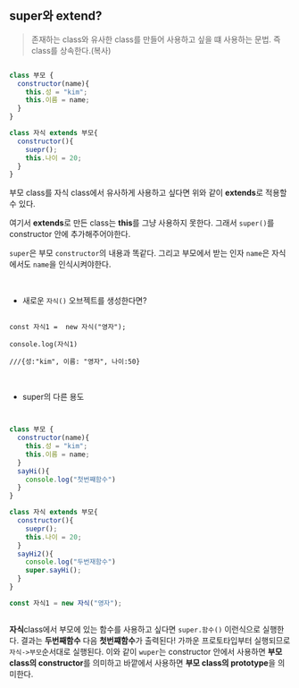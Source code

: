 ## super와 extend?
> 존재하는 class와 유사한 class를 만들어 사용하고 싶을 떄 사용하는 문법. 즉 class를 상속한다.(복사) 


```js

class 부모 {
  constructor(name){
    this.성 = "kim";
    this.이름 = name;
  }
}

class 자식 extends 부모{
  constructor(){
    suepr();
    this.나이 = 20;
  }
}
```

부모 class를 자식 class에서 유사하게 사용하고 싶다면 위와 같이 **extends**로 적용할 수 있다.  

여기서 **extends**로 만든 class는 **this**를 그냥 사용하지 못한다. 그래서 `super()`를 constructor 안에 추가해주어야한다.

`super`은 부모 `constructor`의 내용과 똑같다. 그리고 부모에서 받는 인자 `name`은 자식에서도 `name`을 인식시켜야한다. 

<br>



- 새로운 `자식()` 오브젝트를 생성한다면?


```

const 자식1 =  new 자식("영자"); 

console.log(자식1)

///{성:"kim", 이름: "영자", 나이:50}

```


<br>


- super의 다른 용도

```js 


class 부모 {
  constructor(name){
    this.성 = "kim";
    this.이름 = name;
  }
  sayHi(){
    console.log("첫번쨰함수")
  }
}

class 자식 extends 부모{
  constructor(){
    suepr();
    this.나이 = 20;
  }
  sayHi2(){
    console.log("두번재함수")
    super.sayHi();
  }
}

const 자식1 = new 자식("영자");



```

**자식**class에서 부모에 있는 함수를 사용하고 싶다면 `super.함수()` 이런식으로 실행한다.
결과는 **두번째함수** 다음 **첫번쨰함수**가 출력된다! 가까운 프로토타입부터 실행되므로 `자식->부모`순서대로 실행된다.
이와 같이 `wuper`는 constructor 안에서 사용하면 **부모 class의 constructor**를 의미하고
바깥에서 사용하면 **부모 class의 prototype**을 의미한다. 

